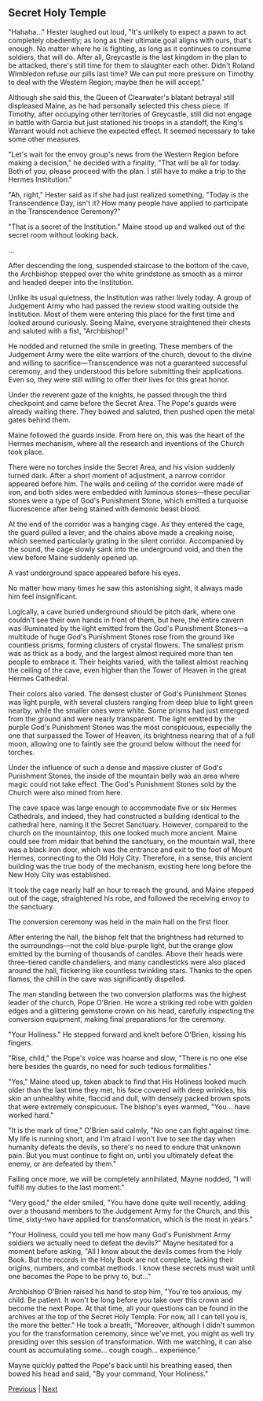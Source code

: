 ## Secret Holy Temple
"Hahaha..." Hester laughed out loud, "It's unlikely to expect a pawn to act completely obediently; as long as their ultimate goal aligns with ours, that's enough. No matter where he is fighting, as long as it continues to consume soldiers, that will do. After all, Greycastle is the last kingdom in the plan to be attacked, there's still time for them to slaughter each other. Didn't Roland Wimbledon refuse our pills last time? We can put more pressure on Timothy to deal with the Western Region; maybe then he will accept."



Although she said this, the Queen of Clearwater's blatant betrayal still displeased Maine, as he had personally selected this chess piece. If Timothy, after occupying other territories of Greycastle, still did not engage in battle with Garcia but just stationed his troops in a standoff, the King's Warrant would not achieve the expected effect. It seemed necessary to take some other measures.



"Let's wait for the envoy group's news from the Western Region before making a decision," he decided with a finality, "That will be all for today. Both of you, please proceed with the plan. I still have to make a trip to the Hermes Institution."



"Ah, right," Hester said as if she had just realized something, "Today is the Transcendence Day, isn't it? How many people have applied to participate in the Transcendence Ceremony?"



"That is a secret of the Institution." Maine stood up and walked out of the secret room without looking back.



...



After descending the long, suspended staircase to the bottom of the cave, the Archbishop stepped over the white grindstone as smooth as a mirror and headed deeper into the Institution.



Unlike its usual quietness, the Institution was rather lively today. A group of Judgement Army who had passed the review stood waiting outside the Institution. Most of them were entering this place for the first time and looked around curiously. Seeing Maine, everyone straightened their chests and saluted with a fist, "Archbishop!"



He nodded and returned the smile in greeting. These members of the Judgement Army were the elite warriors of the church, devout to the divine and willing to sacrifice—Transcendence was not a guaranteed successful ceremony, and they understood this before submitting their applications. Even so, they were still willing to offer their lives for this great honor.



Under the reverent gaze of the knights, he passed through the third checkpoint and came before the Secret Area. The Pope's guards were already waiting there. They bowed and saluted, then pushed open the metal gates behind them.



Maine followed the guards inside. From here on, this was the heart of the Hermes mechanism, where all the research and inventions of the Church took place.



There were no torches inside the Secret Area, and his vision suddenly turned dark. After a short moment of adjustment, a narrow corridor appeared before him. The walls and ceiling of the corridor were made of iron, and both sides were embedded with luminous stones—these peculiar stones were a type of God's Punishment Stone, which emitted a turquoise fluorescence after being stained with demonic beast blood.



At the end of the corridor was a hanging cage. As they entered the cage, the guard pulled a lever, and the chains above made a creaking noise, which seemed particularly grating in the silent corridor. Accompanied by the sound, the cage slowly sank into the underground void, and then the view before Maine suddenly opened up.



A vast underground space appeared before his eyes.



No matter how many times he saw this astonishing sight, it always made him feel insignificant.



Logically, a cave buried underground should be pitch dark, where one couldn't see their own hands in front of them, but here, the entire cavern was illuminated by the light emitted from the God's Punishment Stones—a multitude of huge God's Punishment Stones rose from the ground like countless prisms, forming clusters of crystal flowers. The smallest prism was as thick as a body, and the largest almost required more than ten people to embrace it. Their heights varied, with the tallest almost reaching the ceiling of the cave, even higher than the Tower of Heaven in the great Hermes Cathedral.



Their colors also varied. The densest cluster of God's Punishment Stones was light purple, with several clusters ranging from deep blue to light green nearby, while the smaller ones were white. Some prisms had just emerged from the ground and were nearly transparent. The light emitted by the purple God's Punishment Stones was the most conspicuous, especially the one that surpassed the Tower of Heaven, its brightness nearing that of a full moon, allowing one to faintly see the ground below without the need for torches.



Under the influence of such a dense and massive cluster of God's Punishment Stones, the inside of the mountain belly was an area where magic could not take effect. The God's Punishment Stones sold by the Church were also mined from here.



The cave space was large enough to accommodate five or six Hermes Cathedrals, and indeed, they had constructed a building identical to the cathedral here, naming it the Secret Sanctuary. However, compared to the church on the mountaintop, this one looked much more ancient. Maine could see from midair that behind the sanctuary, on the mountain wall, there was a black iron door, which was the entrance and exit to the foot of Mount Hermes, connecting to the Old Holy City. Therefore, in a sense, this ancient building was the true body of the mechanism, existing here long before the New Holy City was established.



It took the cage nearly half an hour to reach the ground, and Maine stepped out of the cage, straightened his robe, and followed the receiving envoy to the sanctuary.



The conversion ceremony was held in the main hall on the first floor.



After entering the hall, the bishop felt that the brightness had returned to the surroundings—not the cold blue-purple light, but the orange glow emitted by the burning of thousands of candles. Above their heads were three-tiered candle chandeliers, and many candlesticks were also placed around the hall, flickering like countless twinkling stars. Thanks to the open flames, the chill in the cave was significantly dispelled.



The man standing between the two conversion platforms was the highest leader of the church, Pope O'Brien. He wore a striking red robe with golden edges and a glittering gemstone crown on his head, carefully inspecting the conversion equipment, making final preparations for the ceremony.



"Your Holiness." He stepped forward and knelt before O'Brien, kissing his fingers.



"Rise, child," the Pope's voice was hoarse and slow, "There is no one else here besides the guards, no need for such tedious formalities."



"Yes," Maine stood up, taken aback to find that His Holiness looked much older than the last time they met, his face covered with deep wrinkles, his skin an unhealthy white, flaccid and dull, with densely packed brown spots that were extremely conspicuous. The bishop's eyes warmed, "You... have worked hard."



"It is the mark of time," O'Brien said calmly, "No one can fight against time. My life is running short, and I'm afraid I won't live to see the day when humanity defeats the devils, so there's no need to endure that unknown pain. But you must continue to fight on, until you ultimately defeat the enemy, or are defeated by them."



Failing once more, we will be completely annihilated, Mayne nodded, "I will fulfill my duties to the last moment."



"Very good," the elder smiled, "You have done quite well recently, adding over a thousand members to the Judgement Army for the Church, and this time, sixty-two have applied for transformation, which is the most in years."



"Your Holiness, could you tell me how many God's Punishment Army soldiers we actually need to defeat the devils?" Mayne hesitated for a moment before asking, "All I know about the devils comes from the Holy Book. But the records in the Holy Book are not complete, lacking their origins, numbers, and combat methods. I know these secrets must wait until one becomes the Pope to be privy to, but..."



Archbishop O'Brien raised his hand to stop him, "You're too anxious, my child. Be patient. It won't be long before you take over this crown and become the next Pope. At that time, all your questions can be found in the archives at the top of the Secret Holy Temple. For now, all I can tell you is, the more the better." He took a breath, "Moreover, although I didn't summon you for the transformation ceremony, since we've met, you might as well try presiding over this session of transformation. With me watching, it can also count as accumulating some... cough cough... experience."



Mayne quickly patted the Pope's back until his breathing eased, then bowed his head and said, "By your command, Your Holiness."





[Previous](CH0177.md) | [Next](CH0179.md)
